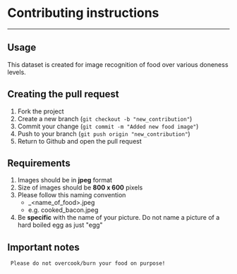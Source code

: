 # Contributing instructions

---
## Usage
This dataset is created for image recognition of food over various doneness levels.

## Creating the pull request

1. Fork the project
2. Create a new branch (`git checkout -b "new_contribution"`)
3. Commit your change (`git commit -m "Added new food image"`)
4. Push to your branch (`git push origin "new_contribution"`)
5. Return to Github and open the pull request

## Requirements
1. Images should be in **jpeg** format
2. Size of images should be **800 x 600** pixels
3. Please follow this naming convention
      *  <doneness>_<name_of_food>.jpeg
      *  e.g. cooked_bacon.jpeg
4. Be **specific** with the name of your picture.
      Do not name a picture of a hard boiled egg as just "egg"

## Important notes
     Please do not overcook/burn your food on purpose!
  
  

